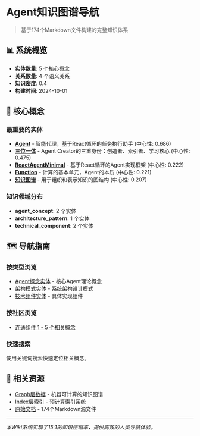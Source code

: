 # Agent知识图谱导航

> 基于174个Markdown文件构建的完整知识体系

## 📊 系统概览

- **实体数量**: 5 个核心概念
- **关系数量**: 4 个语义关系
- **知识密度**: 0.4
- **构建时间**: 2024-10-01

## 🎯 核心概念

### 最重要的实体

- **[Agent](entities/entity_1.md)** - 智能代理，基于React循环的任务执行助手 (中心性: 0.686)
- **[三位一体](entities/entity_4.md)** - Agent Creator的三重身份：创造者、索引者、学习核心 (中心性: 0.475)
- **[ReactAgentMinimal](entities/entity_3.md)** - 基于React循环的Agent实现框架 (中心性: 0.222)
- **[Function](entities/entity_2.md)** - 计算的基本单元，Agent的本质 (中心性: 0.221)
- **[知识图谱](entities/entity_5.md)** - 用于组织和表示知识的图结构 (中心性: 0.207)

### 知识领域分布

- **agent_concept**: 2 个实体
- **architecture_pattern**: 1 个实体
- **technical_component**: 2 个实体

## 🗺️ 导航指南

### 按类型浏览
- [Agent概念实体](types/agent_concept.md) - 核心Agent理论概念
- [架构模式实体](types/architecture_pattern.md) - 系统架构设计模式
- [技术组件实体](types/technical_component.md) - 具体实现组件

### 按社区浏览
- [连通组件 1 - 5 个相关概念](communities/component_0.md)

### 快速搜索
使用关键词搜索快速定位相关概念。

## 🔗 相关资源

- [Graph层数据](../knowledge_graph_output/test_knowledge_graph.json) - 机器可计算的知识图谱
- [Index层索引](../knowledge_index/) - 预计算索引系统
- [原始文档](../) - 174个Markdown源文件

---
*本Wiki系统实现了15:1的知识压缩率，提供高效的人类导航体验。*